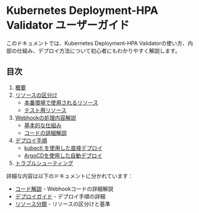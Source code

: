 # Kubernetes Deployment-HPA Validator ユーザーガイド

このドキュメントでは、Kubernetes Deployment-HPA Validatorの使い方、内部の仕組み、デプロイ方法について初心者にもわかりやすく解説します。

## 目次

1. [概要](#概要)
2. [リソースの区分け](#リソースの区分け)
   - [本番環境で使用されるリソース](#本番環境で使用されるリソース)
   - [テスト用リソース](#テスト用リソース)
3. [Webhookの処理内容解説](#webhookの処理内容解説)
   - [基本的な仕組み](#基本的な仕組み)
   - [コードの詳細解説](#コードの詳細解説)
4. [デプロイ手順](#デプロイ手順)
   - [kubectl を使用した直接デプロイ](#kubectl-を使用した直接デプロイ)
   - [ArgoCDを使用した自動デプロイ](#argocdを使用した自動デプロイ)
5. [トラブルシューティング](#トラブルシューティング)

詳細な内容は以下のドキュメントに分かれています：

- [コード解説](code-explanation.md) - Webhookコードの詳細解説
- [デプロイガイド](deployment-guide.md) - デプロイ手順の詳細
- [リソース分類](resource-classification.md) - リソースの区分けと基準